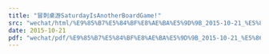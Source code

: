 ```yaml
---
title: "冒刺桌游SaturdayIsAnotherBoardGame!"
src: "wechat/html/%E9%85%B7%E5%84%BF%E8%AE%BA%E5%9D%9B_2015-10-21_%E5%86%92%E5%88%BA%E6%A1%8C%E6%B8%B8SaturdayIsAnotherBoardGame%21.html"
date: 2015-10-21
pdf: "wechat/pdf/%E9%85%B7%E5%84%BF%E8%AE%BA%E5%9D%9B_2015-10-21_%E5%86%92%E5%88%BA%E6%A1%8C%E6%B8%B8SaturdayIsAnotherBoardGame%21.pdf"
---
```

